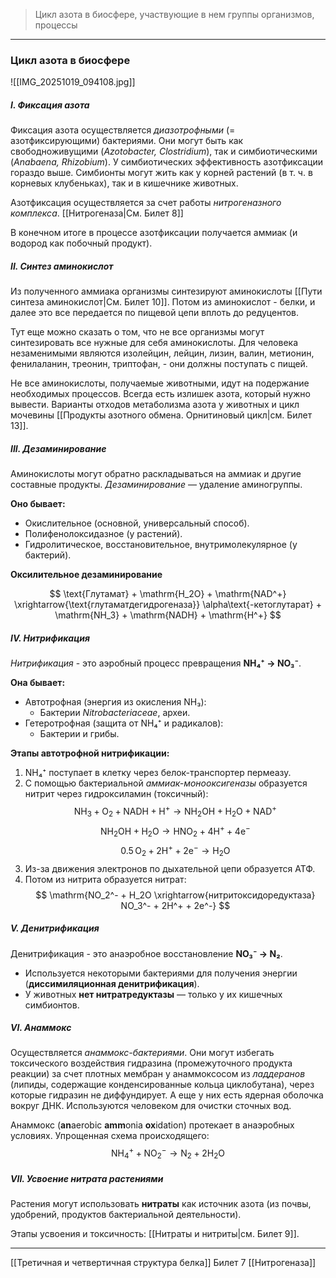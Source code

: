 
> Цикл азота в биосфере, участвующие в нем группы организмов, процессы

---

### Цикл азота в биосфере

![[IMG_20251019_094108.jpg]]

##### I. Фиксация азота

Фиксация азота осуществляется *диазотрофными* (= азотфиксирующими) бактериями. Они могут быть как свободноживущими (*Azotobacter, Clostridium*), так и симбиотическими (*Anabaena, Rhizobium*). У симбиотических эффективность азотфиксации гораздо выше. Симбионты могут жить как у корней растений (в т. ч. в корневых клубеньках), так и в кишечнике животных.

Азотфиксация осуществляется за счет работы *нитрогеназного комплекса*. [[Нитрогеназа|См. Билет 8]] 

В конечном итоге в процессе азотфиксации получается аммиак (и водород как побочный продукт).

##### II. Синтез аминокислот

Из полученного аммиака организмы синтезируют аминокислоты [[Пути синтеза аминокислот|См. Билет 10]]. Потом из аминокислот - белки, и далее это все передается по пищевой цепи вплоть до редуцентов.

Тут еще можно сказать о том, что не все организмы могут синтезировать все нужные для себя аминокислоты. Для человека незаменимыми являются изолейцин, лейцин, лизин, валин, метионин, фенилаланин, треонин, триптофан, - они должны поступать с пищей.

Не все аминокислоты, получаемые животными, идут на подержание необходимых процессов. Всегда есть излишек азота, который нужно вывести. Варианты отходов метаболизма азота у животных и цикл мочевины [[Продукты азотного обмена. Орнитиновый цикл|см. Билет 13]]. 

##### III. Дезаминирование

Аминокислоты могут обратно раскладываться на аммиак и другие составные продукты. *Дезаминирование* — удаление аминогруппы. 

**Оно бывает:**
- Окислительное (основной, универсальный способ).  
- Полифенолоксидазное (у растений).  
- Гидролитическое, восстановительное, внутримолекулярное (у бактерий).

**Оксилительное дезаминирование**

$$
\text{Глутамат} + \mathrm{H_2O} + \mathrm{NAD^+} \xrightarrow{\text{глутаматдегидрогеназа}} \alpha\text{-кетоглутарат} + \mathrm{NH_3} + \mathrm{NADH} + \mathrm{H^+}
$$

##### IV. Нитрификация 

*Нитрификация* - это аэробный процесс превращения **NH₄⁺ → NO₃⁻**.

**Она бывает:**
- Автотрофная (энергия из окисления NH₃):  
	- Бактерии *Nitrobacteriaceae*, археи.  
- Гетеротрофная (защита от NH₄⁺ и радикалов):  
	- Бактерии и грибы.

**Этапы автотрофной нитрификации:**

1. NH₄⁺ поступает в клетку через белок-транспортер пермеазу.  
2. С помощью бактериальной _аммиак-монооксигеназы_ образуется нитрит через гидроксиламин (токсичный):
$$
\mathrm{NH_3 + O_2 + NADH + H^+ \rightarrow NH_2OH + H_2O + NAD^+}
$$
$$
\mathrm{NH_2OH + H_2O \rightarrow HNO_2 + 4H^+ + 4e^-}
$$
$$
\mathrm{0.5\,O_2 + 2H^+ + 2e^- \rightarrow H_2O}
$$
3. Из-за движения электронов по дыхательной цепи образуется АТФ.  
4. Потом из нитрита образуется нитрат:
$$
\mathrm{NO_2^- + H_2O \xrightarrow{нитритоксидоредуктаза} NO_3^- + 2H^+ + 2e^-}
$$

##### V. Денитрификация

Денитрификация - это анаэробное восстановление **NO₃⁻ → N₂**.

- Используется некоторыми бактериями для получения энергии (**диссимиляционная денитрификация**).  
- У животных **нет нитратредуктазы** — только у их кишечных симбионтов.

##### VI. Анаммокс

Осуществляется *анаммокс-бактериями*. Они могут избегать токсического воздействия гидразина (промежуточного продукта реакции) за счет плотных мембран у анаммоксосом из *ладдеранов* (липиды, содержащие конденсированные кольца циклобутана), через которые гидразин не диффундирует. А еще у них есть ядерная оболочка вокруг ДНК. Используются человеком для очистки сточных вод.

Анаммокс (**an**aerobic **amm**onia **ox**idation) протекает в анаэробных условиях. Упрощенная схема происходящего:
$$
\mathrm{NH_4^+ + NO_2^- \rightarrow N_2 + 2H_2O}
$$

##### VII. Усвоение нитрата растениями 

Растения могут использовать **нитраты** как источник азота (из почвы, удобрений, продуктов бактериальной деятельности).

Этапы усвоения и токсичность: [[Нитраты и нитриты|см. Билет 9]].

---
[[Третичная и четвертичная структура белка]]
Билет 7
[[Нитрогеназа]]
